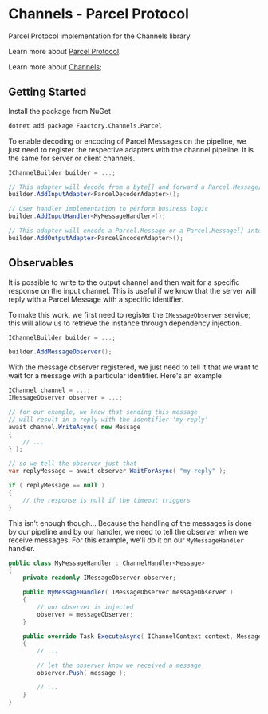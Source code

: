 # Channels - Parcel Protocol

Parcel Protocol implementation for the Channels library.

Learn more about [Parcel Protocol](https://github.com/goncalo-oliveira/parcel-spec).

Learn more about [Channels](https://github.com/goncalo-oliveira/channels);

## Getting Started

Install the package from NuGet

```bash
dotnet add package Faactory.Channels.Parcel
```

To enable decoding or encoding of Parcel Messages on the pipeline, we just need to register the respective adapters with the channel pipeline. It is the same for server or client channels.

```csharp
IChannelBuilder builder = ...;

// This adapter will decode from a byte[] and forward a Parcel.Message[]
builder.AddInputAdapter<ParcelDecoderAdapter>();

// User handler implementation to perform business logic
builder.AddInputHandler<MyMessageHandler>();

// This adapter will encode a Parcel.Message or a Parcel.Message[] into a byte[]
builder.AddOutputAdapter<ParcelEncoderAdapter>();
```

## Observables

It is possible to write to the output channel and then wait for a specific response on the input channel. This is useful if we know that the server will reply with a Parcel Message with a specific identifier.

To make this work, we first need to register the `IMessageObserver` service; this will allow us to retrieve the instance through dependency injection.

```csharp
IChannelBuilder builder = ...;

builder.AddMessageObserver();
```

With the message observer registered, we just need to tell it that we want to wait for a message with a particular identifier. Here's an example

```csharp
IChannel channel = ...;
IMessageObserver observer = ...;

// for our example, we know that sending this message
// will result in a reply with the identifier 'my-reply'
await channel.WriteAsync( new Message
{
    // ...
} );

// so we tell the observer just that
var replyMessage = await observer.WaitForAsync( "my-reply" );

if ( replyMessage == null )
{
    // the response is null if the timeout triggers
}
```

This isn't enough though... Because the handling of the messages is done by our pipeline and by our handler, we need to tell the observer when we receive messages. For this example, we'll do it on our `MyMessageHandler` handler.

```csharp
public class MyMessageHandler : ChannelHandler<Message>
{
    private readonly IMessageObserver observer;

    public MyMessageHandler( IMessageObserver messageObserver )
    {
        // our observer is injected
        observer = messageObserver;
    }

    public override Task ExecuteAsync( IChannelContext context, Message message )
    {
        // ...

        // let the observer know we received a message
        observer.Push( message );

        // ...
    }
}
```
